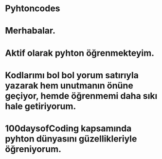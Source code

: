 # Pyhtoncodes

# Merhabalar.

# Aktif olarak pyhton öğrenmekteyim.

# Kodlarımı bol bol yorum satırıyla yazarak hem unutmanın önüne geçiyor, hemde öğrenmemi daha sıkı hale getiriyorum.

# 100daysofCoding kapsamında pyhton dünyasını güzellikleriyle öğreniyorum.
